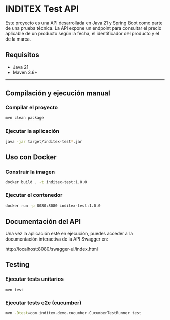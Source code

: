 # INDITEX Test API

Este proyecto es una API desarrollada en Java 21 y Spring Boot como parte de una prueba técnica. La API expone un endpoint para consultar el precio aplicable de un producto según la fecha, el identificador del producto y el de la marca.

## Requisitos

- Java 21
- Maven 3.6+

---

## Compilación y ejecución manual

### Compilar el proyecto

```bash
mvn clean package
```
### Ejecutar la aplicación

```bash
java -jar target/inditex-test*.jar
```

## Uso con Docker

### Construir la imagen
```bash
docker build . -t inditex-test:1.0.0
```

### Ejecutar el contenedor
```bash
docker run -p 8080:8080 inditex-test:1.0.0
```

## Documentación del API

Una vez la aplicación esté en ejecución, puedes acceder a la documentación interactiva de la API Swagger en:

http://localhost:8080/swagger-ui/index.html

## Testing

### Ejecutar tests unitarios
```bash
mvn test
```
### Ejecutar tests e2e (cucumber)
```bash
mvn -Dtest=com.inditex.demo.cucumber.CucumberTestRunner test
```
